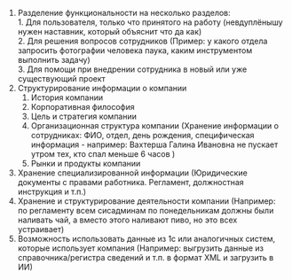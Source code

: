 1. Разделение функциональности на несколько разделов:  
		1. Для пользователя, только что принятого на работу (невдуплёнышу нужен наставник, который объяснит что да как)  
		2. Для решения вопросов сотрудников (Пример: у какого отдела запросить фотографии человека паука, каким инструментом выполнить задачу)  
		3. Для помощи при внедрении сотрудника в новый или уже существующий проект
2. Структурирование информации о компании
	1. История компании
	2. Корпоративная философия
	3. Цель и стратегия компании
	4. Организационная структура компании (Хранение информации о сотрудниках: ФИО, отдел, день рождения, специфическая информация - например: Вахтерша Галина Ивановна не пускает утром тех, кто спал меньше 6 часов  ) 
	5. Рынки и продукты компании
3. Хранение специализированной информации (Юридические документы с правами работника. Регламент, должностная инструкция и т.п.)
4. Хранение и структурирование деятельности компании (Например: по регламенту всем сисадминам по понедельникам должны были наливать чай, а вместо этого наливают пиво, но это всех устраивает)
5. Возможность использовать данные из 1с или аналогичных систем, которые использует компания (Например: выгрузить данные из справочника/регистра сведений и т.п. в формат XML и загрузить в ИИ)